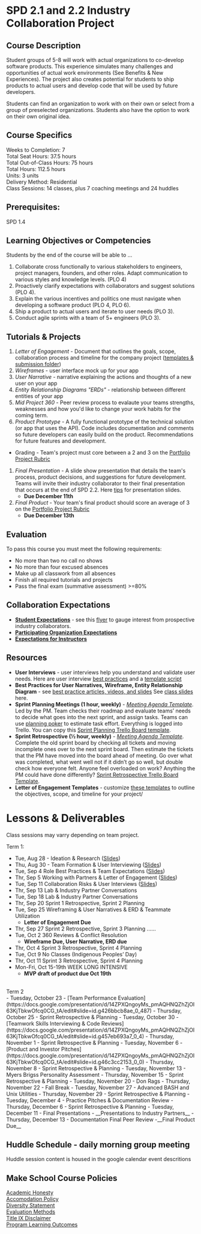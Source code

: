 # SPD 2.1 and 2.2 Industry Collaboration Project

## Course Description

Student groups of 5-8 will work with actual organizations to co-develop software products. This experience simulates many challenges and opportunities of actual work environments (See Benefits & New Experiences). The project also creates potential for students to ship products to actual users and develop code that will be used by future developers.

Students can find an organization to work with on their own or select from a group of preselected organizations. Students also have the option to work on their own original idea.


## Course Specifics

Weeks to Completion:  7 <br>
Total Seat Hours:  37.5 hours <br>
Total Out-of-Class Hours: 75 hours <br>
Total Hours: 112.5 hours <br>
Units:  3 units <br>
Delivery Method:  Residential <br>
Class Sessions:  14 classes, plus 7 coaching meetings and 24 huddles

## Prerequisites:  

SPD 1.4

## Learning Objectives or Competencies

Students by the end of the course will be able to ...

1. Collaborate cross functionally to various stakeholders to engineers, project managers, founders, and other roles.  Adapt communication to various styles and knowledge levels. (PLO 4)
2. Proactively clarify expectations with collaborators and suggest solutions (PLO 4).
3. Explain the various incentives and politics one must navigate when developing a software product (PLO 4, PLO 6).
4. Ship a product to actual users and iterate to user needs (PLO 3).
5. Conduct agile sprints with a team of 5+ engineers (PLO 3).

## Tutorials & Projects
1. *Letter of Engagement* - Document that outlines the goals, scope, collaboration process and timeline for the company project ([templates & submission folder](https://drive.google.com/drive/u/0/folders/1orfy2fxAccRzS1u8AF91bGAgugjT1F3c))
1. *Wireframes* - user interface mock up for your app
1. *User Narrative* - narrative explaining the actions and thoughts of a new user on your app
1. *Entity Relationship Diagrams "ERDs"* - relationship between different entities of your app
1. *Mid Project 360* - Peer review process to evalaute your teams strengths, weaknesses and how you'd like to change your work habits for the coming term.
1. *Product Prototype* - A fully functional prototype of the technical solution (or app that uses the API). Code includes documentation and comments so future developers can easily build on the product. Recommendations for future features and development.
  - Grading - Team's project must core between a 2 and 3 on the [Portfolio Project Rubric](https://docs.google.com/document/d/1nd70y0jzxD31mgxvwxgXxUY_Bi4YAN_kX9To_M0UilI/edit)
1. *Final Presentation* - A slide show presentation that details the team's process, product decisions, and suggestions for future development. Teams will invite their industry collaborator to their final presentation that occurs at the end of SPD 2.2. Here [tips](https://docs.google.com/presentation/d/14ZPXQngoyMs_pmAQHNQZhZjOI63KjTbkwOfcq0CG_tA/edit#slide=id.g46c3cc2153_0_0) for presentation slides.
    - __Due December 11th__
1. *Final Product* - Your team's final product should score an average of 3 on the [Portfolio Project Rubric](http://make.sc/portfolio-project-rubric)
    - __Due December 13th__

## Evaluation

To pass this course you must meet the following requirements:

- No more than two no call no shows
- No more than four excused absences
- Make up all classwork from all absences
- Finish all required tutorials and projects
- Pass the final exam (summative assessment) >=80%

## Collaboration Expectations

- **[Student Expectations](https://docs.google.com/document/d/1c7eNv4HB_C_8LF7S9xgxrFl0FvoJ3eQ7C336xUjEIFs/edit#heading=h.yri3le8rfq5y)** - see this [flyer](https://docs.google.com/document/d/1VJX5-UYzjTA42pAw1rP4VXVYnMnGOj7BGd2A4ufGeKY/edit) to gauge interest from prospective industry collaborators.
- **[Participating Organization Expectations](https://docs.google.com/document/d/1c7eNv4HB_C_8LF7S9xgxrFl0FvoJ3eQ7C336xUjEIFs/edit#heading=h.mg9scq4lebzc)** 
- **[Expectations for Instructors](https://docs.google.com/document/d/1c7eNv4HB_C_8LF7S9xgxrFl0FvoJ3eQ7C336xUjEIFs/edit#heading=h.8ve0deyw0r2j)** 

## Resources

- **User Interviews** - user interviews help you understand and validate user needs. Here are user interview [best practices](https://docs.google.com/presentation/d/1xtUGbErF315eKkvVAstTnWzoXLmpygtf6YGTEMYwg_A/edit#slide=id.p) and a [template script](https://docs.google.com/document/d/1uRRKejC3Ullk5vdw9P1SHmE56CGkekH2dIaoBV9ISeM/edit)
- **Best Practices for User Narratives, Wireframe, Entity Relationship Diagram** - see [best practice articles, videos, and slides](https://docs.google.com/document/d/1uCxdv8N0TltGNS1YLOS8SkD0uLcir0Wg2I9pxS_PL_w/edit#) See [class slides](https://docs.google.com/presentation/d/1ALBDn3bIycimyvnB6fEOAMadDOCA4wmoOO9Z-lpBRsM/edit#slide=id.g3e71f5355a_0_26) here.
- **Sprint Planning Meetings (1 hour, weekly)** - *[Meeting Agenda Template](https://docs.google.com/document/d/1n6IDYJ9jW2lWaTu5uf7qXEd3ihgQIByxsr-4RHjldBI/edit#heading=h.xffidahcubfs)*. Led by the PM. Team checks their roadmap and evaluate teams’ needs to decide what goes into the next sprint, and assign tasks. Teams can use [planning poker](https://en.wikipedia.org/wiki/Planning_poker) to estimate task effort. Everything is logged into Trello. You can copy this [Sprint Planning Trello Board template](https://trello.com/b/ftyBKJb3/eng-sprint-board-template).
- **Sprint Retrospective (½ hour, weekly)** - *[Meeting Agenda Template](https://docs.google.com/document/d/1n6IDYJ9jW2lWaTu5uf7qXEd3ihgQIByxsr-4RHjldBI/edit#heading=h.10t6cnudbcpw)*. Complete the old sprint board by checking all tickets and moving incomplete ones over to the next sprint board. Then estimate the tickets that the PM have moved into the board ahead of meeting. Go over what was completed, what went well not if it didn’t go so well, but double check how everyone felt. Anyone feel overloaded on work? Anything the PM could have done differently? [Sprint Retrospective Trello Board Template](https://trello.com/b/8tEv8Uaj/eng-retro-board-template).
- **Letter of Engagement Templates** - customize [these templates](https://drive.google.com/drive/u/0/folders/1orfy2fxAccRzS1u8AF91bGAgugjT1F3c) to outline the objectives, scope, and timeline for your project/


# Lessons & Deliverables

Class sessions may varry depending on team project.

Term 1:
- Tue, Aug 28	- Ideation & Research ([Slides](https://docs.google.com/presentation/d/14ZPXQngoyMs_pmAQHNQZhZjOI63KjTbkwOfcq0CG_tA/edit#slide=id.g416a5cd346_0_16))
- Thu, Aug 30	- Team Formation & User Interviewing ([Slides](https://docs.google.com/presentation/d/14ZPXQngoyMs_pmAQHNQZhZjOI63KjTbkwOfcq0CG_tA/edit#slide=id.g4156443509_0_9))
- Tue, Sep 4	Role Best Practices & Team Expectations ([Slides](https://docs.google.com/presentation/d/14ZPXQngoyMs_pmAQHNQZhZjOI63KjTbkwOfcq0CG_tA/edit#slide=id.g416a5cd346_0_20))
- Thr, Sep 5	Working with Partners & Letter of Engagement ([Slides](https://docs.google.com/presentation/d/14ZPXQngoyMs_pmAQHNQZhZjOI63KjTbkwOfcq0CG_tA/edit#slide=id.g416a5cd346_0_0))
- Tue, Sep 11	Collaboration Risks & User Interviews ([Slides](https://docs.google.com/presentation/d/14ZPXQngoyMs_pmAQHNQZhZjOI63KjTbkwOfcq0CG_tA/edit#slide=id.g426bbcb8ae_0_446))
- Thr, Sep 13	Lab & Industry Partner Conversations
- Tue, Sep 18	Lab & Industry Partner Conversations
- Thr, Sep 20	Sprint 1 Retrospective, Sprint 2 Planning
- Tue, Sep 25	Wireframing & User Narratives & ERD & Teammate Utilization
  - __Letter of Engagement Due__
- Thr, Sep 27	Sprint 2 Retrospective, Sprint 3 Planning ......
- Tue, Oct 2	360 Reviews & Conflict Resolution
  - __Wireframe Due, User Narrative, ERD due__
- Thr, Oct 4	Sprint 3 Retrospective, Sprint 4 Planning    
- Tue, Oct 9	No Classes (Indigenous Peoples’ Day)
- Thr, Oct 11	Sprint 3 Retrospective, Sprint 4 Planning
- Mon-Fri, Oct 15-19th WEEK LONG INTENSIVE 
  - __MVP draft of product due Oct 19th__
<br>
Term 2 <br>
- Tuesday, October 23 - [Team Performance Evaluation](https://docs.google.com/presentation/d/14ZPXQngoyMs_pmAQHNQZhZjOI63KjTbkwOfcq0CG_tA/edit#slide=id.g426bbcb8ae_0_487)
- Thursday, October 25	- Sprint Retrospective & Planning
- Tuesday, October 30 - [Teamwork Skills Interviewing & Code Reviews](https://docs.google.com/presentation/d/14ZPXQngoyMs_pmAQHNQZhZjOI63KjTbkwOfcq0CG_tA/edit#slide=id.g457eb693a7_0_4)
- Thursday, November 1 - Sprint Retrospective & Planning
- Tuesday, November 6 - [Product and Investor Pitches](https://docs.google.com/presentation/d/14ZPXQngoyMs_pmAQHNQZhZjOI63KjTbkwOfcq0CG_tA/edit#slide=id.g46c3cc2153_0_0)
- Thursday, November 8 - Sprint Retrospective & Planning
- Tuesday, November 13 - Myers Brigss Personality Assessment
- Thursday, November 15 - Sprint Retrospective & Planning
- Tuesday, November 20 - Don Rags
- Thursday, November 22 - Fall Break
- Tuesday, November 27 - Advanced BASH and Unix Utilities
- Thursday, November 29 - Sprint Retrospective & Planning
- Tuesday, December 4 - Practice Pitches & Documentation Review
- Thursday, December 6 - Sprint Retrospective & Planning
- Tuesday, December 11 - Final Presentations
  - __Presentations to Industry Partners__
- Thursday, December 13 - Documentation Final Peer Review
  -__Final Product Due__

## Huddle Schedule - daily morning group meeting
Huddle session content is housed in the google calendar event descritions

## Make School Course Policies

[Academic Honesty](https://github.com/Product-College-Courses/Common-Syllabus-Sections/blob/master/Academic-Honesty-and-Plagiarism.md)<br>
[Accomodation Policy](https://github.com/Product-College-Courses/Common-Syllabus-Sections/blob/master/Accommodation-Policy.md)<br>
[Diversity Statement](https://github.com/Product-College-Courses/Common-Syllabus-Sections/blob/master/Diversity-Statement.md)<br>
[Evaluation Methods](https://github.com/Product-College-Courses/Common-Syllabus-Sections/blob/master/Evaluation-Methods.md)
<br>
[Title IX Disclaimer](https://github.com/Product-College-Courses/Common-Syllabus-Sections/blob/master/Evaluations-Title-X-Disclaimer.md)<br>
[Program Learning Outcomes](https://github.com/Product-College-Courses/Common-Syllabus-Sections/blob/master/Program-Learning-Outcomes.md)
